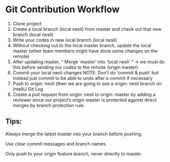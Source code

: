 # Git Contribution Workflow

1) Clone project
2) Create a local branch (local nesli) from master and check out that new branch (local nesli)
3) Write your codes in new local branch (local nesli)
4) Without checking out to the local master branch, update the local master (other team members might have done some changes on the remote)
5) After updating master, “ Merge ‘master’ into ‘local nesli’ ” -> we must do this before sending our codes to the remote (origin master)
6) Commit your local nesli changes
   NOTE: Don’t do ‘commit & push’ but instead just commit to be able to undo after a commit if necessary
7) Push to origin: nesli (then we are going to see a origin: nesli branch on IntelliJ Git Log
8) Create a pull request from origin: nesli to origin: master by adding a reviewer since our project’s origin master is protected against direct merges by branch protection rule.

## Tips:

Always merge the latest master into your branch before pushing.

Use clear commit messages and branch names.

Only push to your origin feature branch, never directly to master.
